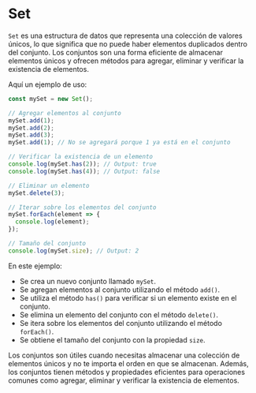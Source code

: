 # Set

`Set` es una estructura de datos que representa una colección de valores únicos, lo que significa que no puede haber elementos duplicados dentro del conjunto. Los conjuntos son una forma eficiente de almacenar elementos únicos y ofrecen métodos para agregar, eliminar y verificar la existencia de elementos.

Aquí un ejemplo de uso:

```javascript
const mySet = new Set();

// Agregar elementos al conjunto
mySet.add(1);
mySet.add(2);
mySet.add(3);
mySet.add(1); // No se agregará porque 1 ya está en el conjunto

// Verificar la existencia de un elemento
console.log(mySet.has(2)); // Output: true
console.log(mySet.has(4)); // Output: false

// Eliminar un elemento
mySet.delete(3);

// Iterar sobre los elementos del conjunto
mySet.forEach(element => {
  console.log(element);
});

// Tamaño del conjunto
console.log(mySet.size); // Output: 2
```

En este ejemplo:

- Se crea un nuevo conjunto llamado `mySet`.
- Se agregan elementos al conjunto utilizando el método `add()`.
- Se utiliza el método `has()` para verificar si un elemento existe en el conjunto.
- Se elimina un elemento del conjunto con el método `delete()`.
- Se itera sobre los elementos del conjunto utilizando el método `forEach()`.
- Se obtiene el tamaño del conjunto con la propiedad `size`.

Los conjuntos son útiles cuando necesitas almacenar una colección de elementos únicos y no te importa el orden en que se almacenan. Además, los conjuntos tienen métodos y propiedades eficientes para operaciones comunes como agregar, eliminar y verificar la existencia de elementos.
